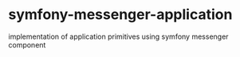 # symfony-messenger-application
implementation of application primitives using symfony messenger component
